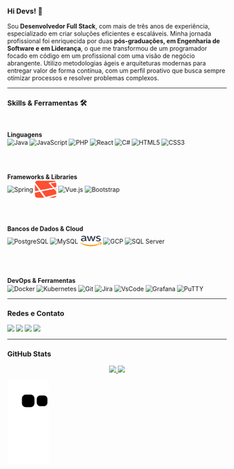 ### Hi Devs! 🚀

Sou **Desenvolvedor Full Stack**, com mais de três anos de experiência, especializado em criar soluções eficientes e escaláveis.
Minha jornada profissional foi enriquecida por duas **pós-graduações, em Engenharia de Software e em Liderança**, o que me transformou de um programador focado em código em um profissional com uma visão de negócio abrangente.
Utilizo metodologias ágeis e arquiteturas modernas para entregar valor de forma contínua, com um perfil proativo que busca sempre otimizar processos e resolver problemas complexos.

---

### Skills & Ferramentas 🛠️

<div style="display: inline_block"><br>
  
**Linguagens**
<br>
<img align="center" alt="Java" height="40" width="50" src="https://cdn.jsdelivr.net/gh/devicons/devicon/icons/java/java-original.svg"/>
<img align="center" alt="JavaScript" height="40" width="50" src="https://cdn.jsdelivr.net/gh/devicons/devicon/icons/javascript/javascript-original.svg"/>
<img align="center" alt="PHP" height="40" width="50" src="https://cdn.jsdelivr.net/gh/devicons/devicon/icons/php/php-plain.svg" />
<img align="center" alt="React" height="40" width="50" src="https://cdn.jsdelivr.net/gh/devicons/devicon/icons/react/react-original.svg"/>
<img align="center" alt="C#" height="40" width="50" src="https://cdn.jsdelivr.net/gh/devicons/devicon/icons/csharp/csharp-original.svg"/>
<img align="center" alt="HTML5" height="40" width="50" src="https://cdn.jsdelivr.net/gh/devicons/devicon/icons/html5/html5-original.svg"/>
<img align="center" alt="CSS3" height="40" width="50" src="https://cdn.jsdelivr.net/gh/devicons/devicon/icons/css3/css3-original.svg"/>

<br>
<br>

**Frameworks & Libraries**
<br>
<img align="center" alt="Spring" height="40" width="50" src="https://cdn.jsdelivr.net/gh/devicons/devicon/icons/spring/spring-original.svg"/>
<img align="center" alt="Laravel" height="40" width="50" src="https://raw.githubusercontent.com/devicons/devicon/master/icons/laravel/laravel-plain.svg" />
<img align="center" alt="Vue.js" height="40" width="50" src="https://cdn.jsdelivr.net/gh/devicons/devicon/icons/vuejs/vuejs-original.svg"/>
<img align="center" alt="Bootstrap" height="40" width="50" src="https://cdn.jsdelivr.net/gh/devicons/devicon/icons/bootstrap/bootstrap-original.svg"/>

<br>
<br>

**Bancos de Dados & Cloud**
<br>
<img align="center" alt="PostgreSQL" height="40" width="50" src="https://cdn.jsdelivr.net/gh/devicons/devicon/icons/postgresql/postgresql-plain.svg"/>
<img align="center" alt="MySQL" height="40" width="50" src="https://cdn.jsdelivr.net/gh/devicons/devicon/icons/mysql/mysql-original.svg" />
<img align="center" alt="AWS S3" height="40" width="50" src="https://raw.githubusercontent.com/devicons/devicon/master/icons/amazonwebservices/amazonwebservices-original.svg" />
<img align="center" alt="GCP" height="40" width="50" src="https://cdn.jsdelivr.net/gh/devicons/devicon/icons/googlecloud/googlecloud-plain.svg" />
<img align="center" alt="SQL Server" height="40" width="50" src="https://cdn.jsdelivr.net/gh/devicons/devicon/icons/microsoftsqlserver/microsoftsqlserver-plain.svg"/>

<br>
<br>

**DevOps & Ferramentas**
<br>
<img align="center" alt="Docker" height="40" width="50" src="https://cdn.jsdelivr.net/gh/devicons/devicon/icons/docker/docker-original.svg"/>
<img align="center" alt="Kubernetes" height="40" width="50" src="https://cdn.jsdelivr.net/gh/devicons/devicon/icons/kubernetes/kubernetes-plain.svg"/>
<img align="center" alt="Git" height="40" width="50" src="https://cdn.jsdelivr.net/gh/devicons/devicon/icons/git/git-original.svg"/>
<img align="center" alt="Jira" height="40" width="50" src="https://cdn.jsdelivr.net/gh/devicons/devicon/icons/jira/jira-original.svg"/>
<img align="center" alt="VsCode" height="40" width="50" src="https://cdn.jsdelivr.net/gh/devicons/devicon/icons/vscode/vscode-original.svg"/>
<img align="center" alt="Grafana" height="40" width="50" src="https://cdn.jsdelivr.net/gh/devicons/devicon/icons/grafana/grafana-original.svg"/>
<img align="center" alt="PuTTY" height="40" width="50" src="https://cdn.jsdelivr.net/gh/devicons/devicon/icons/putty/putty-original.svg"/>
</div>

---

### **Redes e Contato**

<div style="display: inline_block">
<a href="https://www.linkedin.com/in/cleiver-soares-b81526169/" target="_blank"><img src="https://img.shields.io/badge/-LinkedIn-%230077B5?style=for-the-badge&logo=linkedin&logoColor=white" target="_blank"></a>
<a href = "mailto:cleiversoares2@gmail.com"><img src="https://img.shields.io/badge/Outlook-0078D4?style=for-the-badge&logo=microsoft-outlook&logoColor=white" target="_blank"></a>
<a href = "https://api.whatsapp.com/send?phone=5521966525932"><img src = "https://img.shields.io/badge/WhatsApp-25D366?style=for-the-badge&logo=whatsapp&logoColor=white" target = "_blank"></a>
<a href = "mailto:cleiversoares2@gmail.com"><img src="https://img.shields.io/badge/Gmail-D14836?style=for-the-badge&logo=gmail&logoColor=white" target="_blank"></a>
</div>

---

### **GitHub Stats**

<div align="center">
<a href="https://github.com/CleiverSoares">
<img height="180em" src="https://github-readme-stats.vercel.app/api?username=CleiverSoares&show_icons=true&theme=dracula&include_all_commits=true&count_private=true"/>
<img height="180em" src="https://github-readme-stats.vercel.app/api/top-langs/?username=CleiverSoares&layout=compact&langs_count=7&theme=dracula"/>
</div>

![Snake animation](https://github.com/FerrazLeandro/FerrazLeandro/blob/output/github-contribution-grid-snake.svg)
